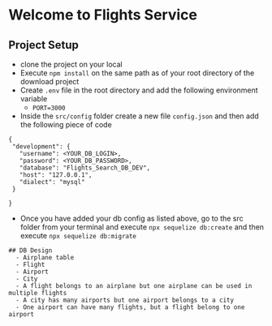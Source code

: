 # Welcome to Flights Service

## Project Setup
 - clone the project on your local
 - Execute `npm install` on the same path as of your root directory of the download project
 - Create `.env` file in the root directory and add the following environment variable
      - `PORT=3000`
 - Inside the `src/config` folder create a new file `config.json` and then add the following piece of code

 ```
{
  "development": {
    "username": <YOUR_DB_LOGIN>,
    "password": <YOUR_DB_PASSWORD>,
    "database": "Flights_Search_DB_DEV",
    "host": "127.0.0.1",
    "dialect": "mysql"
  }
 
}

```
- Once you have added your db config as listed above, go to the src folder from your terminal and execute `npx sequelize db:create`
  and then execute 
      `npx sequelize db:migrate`

```
## DB Design
  - Airplane table
  - Flight
  - Airport
  - City
  - A flight belongs to an airplane but one airplane can be used in multiple flights
  - A city has many airports but one airport belongs to a city
  - One airport can have many flights, but a flight belong to one airport
  
  
  


